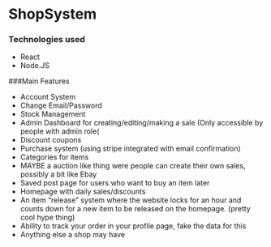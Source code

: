 # ShopSystem

### Technologies used
* React
* Node.JS

###Main Features
* Account System
* Change Email/Password
* Stock Management
* Admin Dashboard for creating/editing/making a sale (Only accessible by people with admin role(
* Discount coupons
* Purchase system (using stripe integrated with email confirmation)
* Categories for items
* MAYBE a auction like thing were people can create their own sales, possibly a bit like Ebay
* Saved post page for users who want to buy an item later
* Homepage with daily sales/discounts
* An item “release” system where the website locks for an hour and counts down for a new item to be released on the homepage. (pretty cool hype thing)
* Ability to track your order in your profile page, fake the data for this
* Anything else a shop may have

